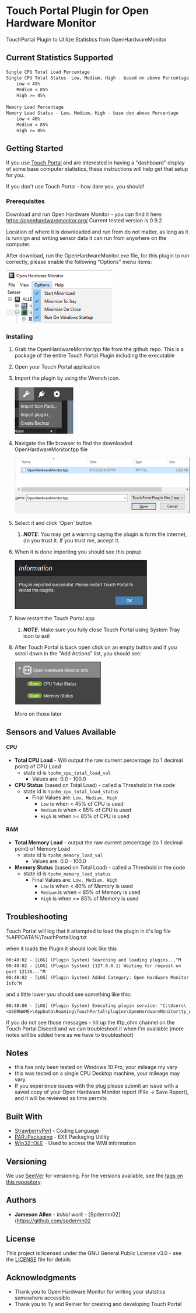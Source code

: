 # Touch Portal Plugin for Open Hardware Monitor

TouchPortal Plugin to Utilize Statistics from OpenHardwareMonitor

## Current Statistics Supported

```
Single CPU Total Load Percentage
Single CPU Total Status- Low, Medium, High - based on above Percentage
    Low < 45%
    Medium < 85%
    High >= 85%

Memory Load Percentage
Memory Load Status - Low, Medium, High - base don above Percentage
    Low < 40%
    Medium < 85%
    High >= 85%
```

## Getting Started

If you use [Touch Portal](https://touch-portal.com) and are interested in having a "dashboard" display of some base computer statistics, these instructions will help get that setup for you.

If you don't use Touch Portal - how dare you, you should!

### Prerequisites

Download and run Open Hardware Monitor - you can find it here: https://openhardwaremonitor.org/
Current tested version is 0.9.2

Location of where it is downloaded and run from do not matter, as long as it is runnign and writing sensor data it can run from anywhere on the computer.

After download, run the OpenHardwareMonitor.exe file, for this plugin to run correctly, please enable the following "Options" menu items:

![OHM Options](images/ohm_options.png)

### Installing

1. Grab the OpenHardwareMonitor.tpp file from the github repo. This is a package of the entire Touch Portal Plugin including the executable
1. Open your Touch Portal application
1. Import the plugin by using the Wrench icon.

    ![Touch Portal Plugin Import](images/touch_portal_import_plugin.png)


1. Navigate the file browser to find the downloaded OpenHardwareMonitor.tpp file

    ![Touch Portal Plugin Import File Browse](images/tpp_file_selector.png)

1. Select it and click 'Open' button
    1. _**NOTE**_: You may get a warning saying the plugin is form the internet, do you trust it. If you trust me, accept it.
1. When it is done importing you should see this popup

    ![Touch Portal Plugin Success Import](images/touch_portal_import_plugin_notification.png)
1. Now restart the Touch Portal app
   1. _**NOTE**_: Make sure you fully close Touch Portal using System Tray icon to exit

1. After Touch Portal is back open click on an empty button and if you scroll down in the "Add Actions" list, you should see:
   
    ![Open Hardware Monitor Info Events](images/open_hardware_monitor_events.png)

    More on those later
  

## Sensors and Values Available

#### CPU

* **Total CPU Load** - Will output the raw current percentage (to 1 decimal point) of CPU Load
  * state id is `tpohm_cpu_total_load_val`
    * Values are: 0.0 - 100.0
* **CPU Status** (based on Total Load) - called a Threshold in the code
  * state id is `tpohm_cpu_total_load_status`
    * Final Values are: `Low, Medium, High`
      * `Low` is when  &lt; 45% of CPU is used
      * `Medium` is when  &lt; 85% of CPU is used
      * `High` is when &gt;= 85% of CPU is used

#### RAM

* **Total Memory Load** - output the raw current percentage (to 1 decimal point) of Memory Load
  * state id is `tpohm_memory_load_val`
    * Values are: 0.0 - 100.0
* **Memory Status** (based on Total Load) - called a Threshold in the code
  * state id is `tpohm_memory_load_status`
    * Final Values are: `Low, Medium, High`
      * `Low` is when  &lt; 40% of Memory is used
      * `Medium` is when  &lt; 85% of Memory is used
      * `High` is when &gt;= 85% of Memory is used

## Troubleshooting

Touch Portal will log that it attempted to load the plugin in it's log file
%APPDATA%\TouchPortal\log.txt

when it loads the Plugin it should look like this
```
00:48:02 - [LOG] (Plugin System) Searching and loading plugins...^M
00:48:02 - [LOG] (Plugin System) (127.0.0.1) Waiting for request on port 12136...^M
00:48:02 - [LOG] (Plugin System) Added Category: Open Hardware Monitor Info^M
```
and a little lower you should see something like this:
```
00:48:08 - [LOG] (Plugin System) Executing plugin service: "C:\Users\<USERNAME>\AppData\Roaming\TouchPortal\plugins\OpenHardwareMonitor\tp_ohm.exe"
```

If you do not see those messages - hit up the #tp_ohm channel on the Touch Portal Discord and we can troubleshoot it when I'm available (more notes will be added here as we have to troubleshoot)

## Notes

- this has only been tested on Windows 10 Pro, your mileage my vary
- this was tested on a single CPU Desktop machine, your mileage may vary.
- If you experience issues with the plug please submit an issue with a saved copy of your Open Hardware Monitor report (File -> Save Report), and it will be reviewed as time permits

## Built With

- [StrawberryPerl](http://strawberryperl.com/) - Coding Language
- [PAR::Packaging](https://metacpan.org/pod/pp) - EXE Packaging Utility
- [Win32::OLE](https://metacpan.org/pod/Win32::OLE) - Used to access the WMI information

## Versioning

We use [SemVer](http://semver.org/) for versioning. For the versions available, see the [tags on this repository](https://github.com/your/project/tags).

## Authors

- **Jameson Allen** - _Initial work_ - [Spdermn02](https://github.com/spdermn02

## License

This project is licensed under the GNU General Public License v3.0 - see the [LICENSE](LICENSE) file for details

## Acknowledgments

- Thank you to Open Hardware Monitor for writing your statstics somewhere accessible
- Thank you to Ty and Reinier for creating and developing Touch Portal
